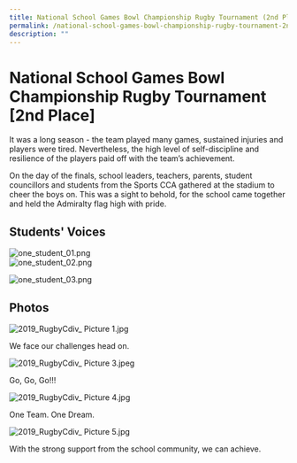 ```yaml
---
title: National School Games Bowl Championship Rugby Tournament (2nd Place)
permalink: /national-school-games-bowl-championship-rugby-tournament-2nd-place/adss-good-stories/permalink
description: ""
---
```

National School Games Bowl Championship Rugby Tournament \[2nd Place\]
======================================================================

It was a long season - the team played many games, sustained injuries and  players were tired. Nevertheless, the high level of self-discipline and resilience of the players paid off with the team’s achievement.

On the day of the finals, school leaders, teachers, parents, student councillors and students from the Sports CCA gathered at the stadium to cheer the boys on. This was a sight to behold, for the school came together and held the Admiralty flag high with pride.

Students' Voices
----------------

![one_student_01.png](https://admiraltysec-moe-edu-sg-admin.cwp.sg/qql/slot/u752/Latest%20News/2019/rugby/one_student_01.png)  
![one_student_02.png](https://admiraltysec-moe-edu-sg-admin.cwp.sg/qql/slot/u752/Latest%20News/2019/rugby/one_student_02.png)  
  
![one_student_03.png](https://admiraltysec-moe-edu-sg-admin.cwp.sg/qql/slot/u752/Latest%20News/2019/rugby/one_student_03.png)  

Photos
------

![2019_RugbyCdiv_ Picture 1.jpg](https://admiraltysec-moe-edu-sg-admin.cwp.sg/qql/slot/u752/Latest%20News/2019/rugby/2019_RugbyCdiv_%20Picture%201.jpg)  

We face our challenges head on.

  

![2019_RugbyCdiv_ Picture 3.jpeg](https://admiraltysec-moe-edu-sg-admin.cwp.sg/qql/slot/u752/Latest%20News/2019/rugby/2019_RugbyCdiv_%20Picture%203.jpeg)  

Go, Go, Go!!!  

  

![2019_RugbyCdiv_ Picture 4.jpg](https://admiraltysec-moe-edu-sg-admin.cwp.sg/qql/slot/u752/Latest%20News/2019/rugby/2019_RugbyCdiv_%20Picture%204.jpg)  

One Team. One Dream.

  

![2019_RugbyCdiv_ Picture 5.jpg](https://admiraltysec-moe-edu-sg-admin.cwp.sg/qql/slot/u752/Latest%20News/2019/rugby/2019_RugbyCdiv_%20Picture%205.jpg)  

With the strong support from the school community, we can achieve.
